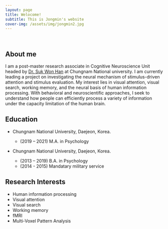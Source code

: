 ```yaml
---
layout: page
title: Welocome!
subtitle: This is Jongmin's website
cover-img: /assets/img/jongmin2.jpg
---
```


<br/>

## About me

I am a post-master research associate in Cognitive Neuroscience Unit headed by [Dr. Suk Won Han](https://sites.google.com/view/sukwonhan/home?authuser=0) at Chungnam National university. 
I am currently leading a project on investigating the neural mechanism of stimulus-driven attention and stimulus evaluation.
My interest lies in visual attention, visual search, working memory, and the neural basis of human information processing.
With behavioral and neuroscientific approaches, I seek to understand how people can efficiently process a variety of information under the capacity limitation of the human brain.

## Education

- Chungnam National University, Daejeon, Korea.
  - (2019 – 2021) M.A. in Psychology 

- Chungnam National University, Daejeon, Korea.
  - (2013 – 2019) B.A. in Psychology 
  - (2014 - 2015) Mandatary military service


## Research Interests

- Human information processing
- Visual attention
- Visual search
- Working memory
- fMRI
- Multi-Voxel Pattern Analysis
